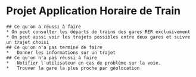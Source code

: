  # Projet Application Horaire de Train
 	## Ce qu'on a réussi à faire
	* On peut consulter les départs de trains des gares RER exclusivement
	* On peut aussi voir les trajets possibles entre deux gares et suivre un trajet choisi
	## Ce qu'on n'a pas terminé de faire 
	*	Donner les informations sur un trajet 
	## Ce qu'on n'a pas réussi à faire 
	*	Notifier l'utilisateur en cas de problème sur la voie.
	*	Trouver la gare la plus proche par géolocation
